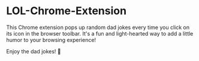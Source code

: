 # LOL-Chrome-Extension
This Chrome extension pops up random dad jokes every time you click on its icon in the browser toolbar. It's a fun and light-hearted way to add a little humor to your browsing experience!

Enjoy the dad jokes! 🤣
